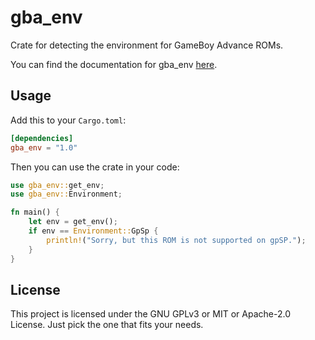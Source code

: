 # gba_env

Crate for detecting the environment for GameBoy Advance ROMs.

You can find the documentation for gba_env [here](https://docs.rs/tolik518/latest/gba_env/).

## Usage

Add this to your `Cargo.toml`:

```toml
[dependencies]
gba_env = "1.0"
```

Then you can use the crate in your code:

```rust
use gba_env::get_env;
use gba_env::Environment;

fn main() {
    let env = get_env();
    if env == Environment::GpSp {
        println!("Sorry, but this ROM is not supported on gpSP.");
    } 
}
```

## License
This project is licensed under the GNU GPLv3 or MIT or Apache-2.0 License.
Just pick the one that fits your needs.